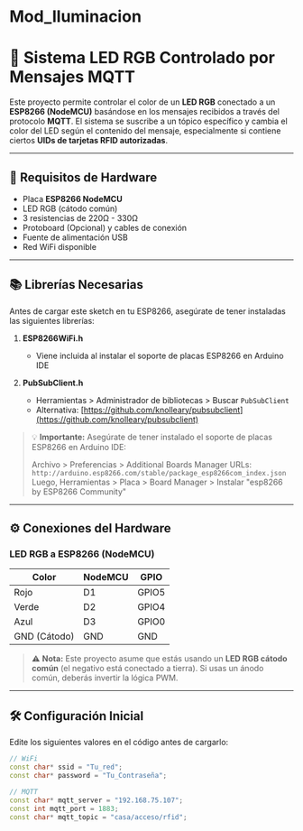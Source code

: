 # Mod_Iluminacion

# 📄 Sistema LED RGB Controlado por Mensajes MQTT

Este proyecto permite controlar el color de un **LED RGB** conectado a un **ESP8266 (NodeMCU)** basándose en los mensajes recibidos a través del protocolo **MQTT**. El sistema se suscribe a un tópico específico y cambia el color del LED según el contenido del mensaje, especialmente si contiene ciertos **UIDs de tarjetas RFID autorizadas**.

---

## 🧰 Requisitos de Hardware

- Placa **ESP8266 NodeMCU**
- LED RGB (cátodo común)
- 3 resistencias de 220Ω - 330Ω
- Protoboard (Opcional) y cables de conexión
- Fuente de alimentación USB
- Red WiFi disponible

---

## 📚 Librerías Necesarias

Antes de cargar este sketch en tu ESP8266, asegúrate de tener instaladas las siguientes librerías:

1. **ESP8266WiFi.h**  
   - Viene incluida al instalar el soporte de placas ESP8266 en Arduino IDE

2. **PubSubClient.h**  
   - Herramientas > Administrador de bibliotecas > Buscar `PubSubClient`
   - Alternativa: [https://github.com/knolleary/pubsubclient](https://github.com/knolleary/pubsubclient) 

> 💡 **Importante:** Asegúrate de tener instalado el soporte de placas ESP8266 en Arduino IDE:
>
> Archivo > Preferencias > Additional Boards Manager URLs:  
> `http://arduino.esp8266.com/stable/package_esp8266com_index.json`  
> Luego, Herramientas > Placa > Board Manager > Instalar "esp8266 by ESP8266 Community"

---

## ⚙️ Conexiones del Hardware

### LED RGB a ESP8266 (NodeMCU)

| Color    | NodeMCU | GPIO |
|----------|---------|------|
| Rojo     | D1      | GPIO5 |
| Verde    | D2      | GPIO4 |
| Azul     | D3      | GPIO0 |
| GND (Cátodo) | GND | GND |

> ⚠️ **Nota:** Este proyecto asume que estás usando un **LED RGB cátodo común** (el negativo está conectado a tierra). Si usas un ánodo común, deberás invertir la lógica PWM.

---

## 🛠️ Configuración Inicial

Edite los siguientes valores en el código antes de cargarlo:

```cpp
// WiFi
const char* ssid = "Tu_red";
const char* password = "Tu_Contraseña";

// MQTT
const char* mqtt_server = "192.168.75.107";
const int mqtt_port = 1883;
const char* mqtt_topic = "casa/acceso/rfid";
